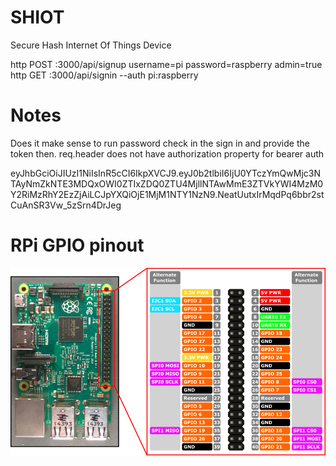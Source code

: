 # SHIOT
Secure Hash Internet Of Things Device

http POST :3000/api/signup username=pi password=raspberry admin=true
http GET :3000/api/signin --auth pi:raspberry

# Notes
 Does it make sense to run password check in the sign in and provide the token then.
 req.header does not have authorization property for bearer auth

 eyJhbGciOiJIUzI1NiIsInR5cCI6IkpXVCJ9.eyJ0b2tlbiI6IjU0YTczYmQwMjc3NTAyNmZkNTE3MDQxOWI0ZTIxZDQ0ZTU4MjllNTAwMmE3ZTVkYWI4MzM0Y2RiMzRhY2EzZjAiLCJpYXQiOjE1MjM1NTY1NzN9.NeatUutxIrMqdPq6bbr2stCuAnSR3Vw_5zSrn4DrJeg

 # RPi GPIO pinout
![alt text](./rp2_pinout.png)